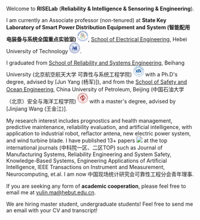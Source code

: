 Welcome to **RISELab** (**Reliability & Intelligence & Sensoring & Engineering**). 

I am currently an Associate professor (non-tenured) at **State Key Laboratory of Smart Power Distribution Equipment and System (智能配用电装备与系统全国重点实验室)** <img src='./images/EElab.png' style="width: 2em;">, [School of Electrical Engineering](https://ee.hebut.edu.cn/), Hebei University of Technology <img src='./images/hebut.png' style="width: 2em;">.

I graduated from [School of Reliability and Systems Engineering](https://rse.buaa.edu.cn/), Beihang University (北京航空航天大学 可靠性与系统工程学院) <img src='./images/Beihang_University_Logo.svg.png' style="width: 2em;"> with a Ph.D's degree, advised by [Jun Yang (杨军)]), and from the [School of Safety and Ocean Engineering](https://www.cup.edu.cn/safety/), China University of Petroleum, Beijing (中国石油大学（北京）安全与海洋工程学院) <img src='./images/China_University_Of_Petroleum_Beijing_emblem.svg.png' style="width: 2em;"> with a master's degree, advised by [Jinjiang Wang (王金江)]. 

My research interest includes prognostics and health management, predictive maintenance, reliability evaluation, and artificial intelligence, with application to industrial robot, reflactor antena, new electric power system, and wind turbine blade. 
I have published 13+ papers <a href='https://scholar.google.com/citations?user=kXzzA10AAAAJ&hl=zh-CN'><img src="https://img.shields.io/endpoint?logo=Google%20Scholar&url=https%3A%2F%2Fcdn.jsdelivr.net%2Fgh%2FRayeRen%2Frayeren.github.io@google-scholar-stats%2Fgs_data_shieldsio.json&labelColor=f6f6f6&color=9cf&style=flat&label=citations"></a> at the top international journals (中科院一区、二区TOP) such as Journal of Manufacturing Systems, Reliability Engineering and System Safety, Knowledge-Based Systems, Engineering Applications of Artificial Intelligence, IEEE Transactions on Instrument and Measurement, Neurocomputing, et.al. 
I am now 中国现场统计研究会可靠性工程分会青年理事.

If you are seeking any form of **academic cooperation**, please feel free to email me at [yulin.ma@hebut.edu.cn](yulin.ma@buaa.edu.cn). 

We are hiring master student, undergraduate students! Feel free to send me an email with your CV and transcript!
